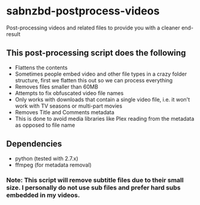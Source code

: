 # sabnzbd-postprocess-videos
Post-processing videos and related files to provide you with a cleaner end-result

## This post-processing script does the following
* Flattens the contents
 * Sometimes people embed video and other file types in a crazy folder structure, first we flatten this out so we can process everything
* Removes files smaller than 60MB
* Attempts to fix obfuscated video file names 
 * Only works with downloads that contain a single video file, i.e. it won't work with TV seasons or multi-part movies
* Removes Title and Comments metadata
 * This is done to avoid media libraries like Plex reading from the metadata as opposed to file name

## Dependencies
* python (tested with 2.7.x)
* ffmpeg (for metadata removal)

### Note: This script will remove subtitle files due to their small size. I personally do not use sub files and prefer hard subs embedded in my videos.
